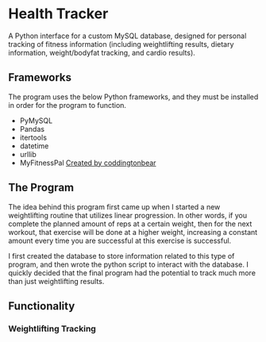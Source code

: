 # Health Tracker

A Python interface for a custom MySQL database, designed for personal tracking of fitness information (including weightlifting results, dietary information, weight/bodyfat tracking, and cardio results). 

## Frameworks
The program uses the below Python frameworks, and they must be installed in order for the program to function.


* PyMySQL
* Pandas
* itertools
* datetime
* urllib
* MyFitnessPal [Created by coddingtonbear](https://github.com/coddingtonbear/python-myfitnesspal)

## The Program
The idea behind this program first came up when I started a new weightlifting routine that utilizes linear progression. In other words, if you complete the planned amount of reps at a certain weight, then for the next workout, that exercise will be done at a higher weight, increasing a constant amount every time you are successful at this exercise is successful. 

I first created the database to store information related to this type of program, and then wrote the python script to interact with the database. I quickly decided that the final program had the potential to track much more than just weightlifting results.

## Functionality
### Weightlifting Tracking
